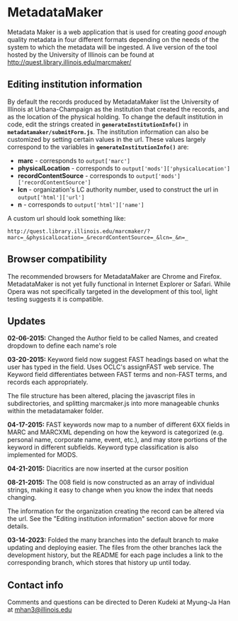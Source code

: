 # MetadataMaker
Metadata Maker is a web application that is used for creating *good enough* quality metadata in four different formats depending on the needs of the system to which the metadata will be ingested. A live version of the tool hosted by the University of Illinois can be found at http://quest.library.illinois.edu/marcmaker/

## Editing institution information

By default the records produced by MetadataMaker list the University of Illinois at Urbana-Champaign as the institution that created the records, and as the location of the physical holding. To change the default institution in code, edit the strings created in **`generateInstitutionInfo()`** in **`metadatamaker/submitForm.js`**. The institution information can also be customized by setting certain values in the url. These values largely correspond to the variables in **`generateInstitutionInfo()`** are:

* **marc** - corresponds to `output['marc']`
* **physicalLocation** - corresponds to `output['mods']['physicalLocation']`
* **recordContentSource** - corresponds to `output['mods']['recordContentSource']`
* **lcn** - organization's LC authority number, used to construct the url in `output['html']['url']`
* **n** - corresponds to `output['html']['name']`

A custom url should look something like:

	http://quest.library.illinois.edu/marcmaker/?marc=_&physicalLocation=_&recordContentSource=_&lcn=_&n=_

## Browser compatibility

The recommended browsers for MetadataMaker are Chrome and Firefox. MetadataMaker is not yet fully functional in Internet Explorer or Safari. While Opera was not specifically targeted in the development of this tool, light testing suggests it is compatible.

## Updates

**02-06-2015:** Changed the Author field to be called Names, and created dropdown to define each name's role

**03-20-2015:** Keyword field now suggest FAST headings based on what the user has typed in the field. Uses OCLC's assignFAST web service. The Keyword field differentiates between FAST terms and non-FAST terms, and records each appropriately.

The file structure has been altered, placing the javascript files in subdirectories, and splitting marcmaker.js into more manageable chunks within the metadatamaker folder.

**04-17-2015:** FAST keywords now map to a number of different 6XX fields in MARC and MARCXML depending on how the keyword is categorized (e.g. personal name, corporate name, event, etc.), and may store portions of the keyword in different subfields. Keyword type classification is also implemented for MODS.

**04-21-2015:** Diacritics are now inserted at the cursor position

**08-21-2015:** The 008 field is now constructed as an array of individual strings, making it easy to change when you know the index that needs changing.

The information for the organization creating the record can be altered via the url. See the "Editing institution information" section above for more details.

**03-14-2023:** Folded the many branches into the default branch to make updating and deploying easier. The files from the other branches lack the development history, but the README for each page includes a link to the corresponding branch, which stores that history up until today.

## Contact info

Comments and questions can be directed to Deren Kudeki at Myung-Ja Han at mhan3@illinois.edu
